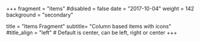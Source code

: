 +++
fragment = "items"
#disabled = false
date = "2017-10-04"
weight = 142
background = "secondary"

title = "Items Fragment"
subtitle= "Column based items with icons"
#title_align = "left" # Default is center, can be left, right or center
+++
